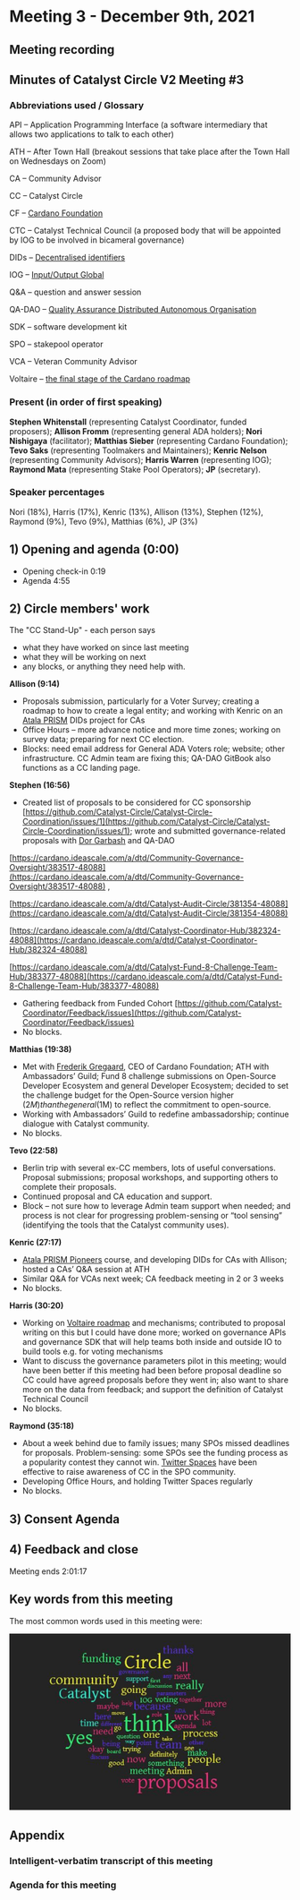 # Meeting 3 - December 9th, 2021

## Meeting recording

## Minutes of Catalyst Circle V2 Meeting #3

### Abbreviations used / Glossary

API – Application Programming Interface (a software intermediary that allows two applications to talk to each other)

ATH – After Town Hall (breakout sessions that take place after the Town Hall on Wednesdays on Zoom)

CA – Community Advisor

CC – Catalyst Circle

CF – [Cardano Foundation](https://cardanofoundation.org)

CTC – Catalyst Technical Council (a proposed body that will be appointed by IOG to be involved in bicameral governance)

DIDs – [Decentralised identifiers](https://en.wikipedia.org/wiki/Decentralized\_identifiers)

IOG – [Input/Output Global](https://iohk.io)

Q\&A – question and answer session

QA-DAO –  [Quality Assurance Distributed Autonomous Organisation](https://quality-assurance-dao.github.io)

SDK – software development kit

SPO – stakepool operator

VCA – Veteran Community Advisor

Voltaire – [the final stage of the Cardano roadmap](https://roadmap.cardano.org/en/voltaire/)

### Present (in order of first speaking)

**Stephen Whitenstall** (representing Catalyst Coordinator, funded proposers); **Allison Fromm** (representing general ADA holders); **Nori Nishigaya** (facilitator); **Matthias Sieber** (representing Cardano Foundation); **Tevo Saks** (representing Toolmakers and Maintainers); **Kenric Nelson** (representing Community Advisors); **Harris Warren** (representing IOG); **Raymond Mata** (representing Stake Pool Operators); **JP** (secretary).

### Speaker percentages

Nori (18%), Harris (17%), Kenric (13%), Allison (13%), Stephen (12%), Raymond (9%), Tevo (9%), Matthias (6%), JP (3%)

## 1) Opening and agenda (0:00)

* Opening check-in 0:19
* Agenda 4:55

## 2) Circle members' work

The "CC Stand-Up" - each person says

* what they have worked on since last meeting
* what they will be working on next
* any blocks, or anything they need help with.

**Allison (9:14)**

* Proposals submission, particularly for a Voter Survey; creating a roadmap to how to create a legal entity; and working with Kenric on an [Atala PRISM](https://atalaprism.io/app) DIDs project for CAs
* Office Hours – more advance notice and more time zones; working on survey data; preparing for next CC election.
* Blocks: need email address for General ADA Voters role; website; other infrastructure. CC Admin team are fixing this; QA-DAO GitBook also functions as a CC landing page.

**Stephen (16:56)**

* Created list of proposals to be considered for CC sponsorship [https://github.com/Catalyst-Circle/Catalyst-Circle-Coordination/issues/1](https://github.com/Catalyst-Circle/Catalyst-Circle-Coordination/issues/1); wrote and submitted governance-related proposals with [Dor Garbash](https://iohk.io/en/team/dor-garbash) and QA-DAO&#x20;

[https://cardano.ideascale.com/a/dtd/Community-Governance-Oversight/383517-48088](https://cardano.ideascale.com/a/dtd/Community-Governance-Oversight/383517-48088) ,

&#x20;[https://cardano.ideascale.com/a/dtd/Catalyst-Audit-Circle/381354-48088](https://cardano.ideascale.com/a/dtd/Catalyst-Audit-Circle/381354-48088)

[https://cardano.ideascale.com/a/dtd/Catalyst-Coordinator-Hub/382324-48088](https://cardano.ideascale.com/a/dtd/Catalyst-Coordinator-Hub/382324-48088)

[https://cardano.ideascale.com/a/dtd/Catalyst-Fund-8-Challenge-Team-Hub/383377-48088](https://cardano.ideascale.com/a/dtd/Catalyst-Fund-8-Challenge-Team-Hub/383377-48088)

* Gathering feedback from Funded Cohort [https://github.com/Catalyst-Coordinator/Feedback/issues](https://github.com/Catalyst-Coordinator/Feedback/issues)
* No blocks.

**Matthias (19:38)**

* Met with [Frederik Gregaard](https://cardanofoundation.org/en/news/cardano-foundation-appoints-frederik-gregaard-as-ceo-and-strengthens-its-executive-leadership/), CEO of Cardano Foundation; ATH with Ambassadors’ Guild; Fund 8 challenge submissions on Open-Source Developer Ecosystem and  general Developer Ecosystem; decided to set the challenge budget for the Open-Source version higher ($2M) than the general ($1M) to reflect the commitment to open-source.
* Working with Ambassadors’ Guild to redefine ambassadorship; continue dialogue with Catalyst community.
* No blocks.

**Tevo (22:58)**

* Berlin trip with several ex-CC members, lots of useful conversations. Proposal submissions; proposal workshops, and supporting others to complete their proposals.
* Continued proposal and CA education and support.
* Block – not sure how to leverage Admin team support when needed; and process is not clear  for progressing problem-sensing or “tool sensing” (identifying the tools that the Catalyst community uses).

**Kenric (27:17)**

* [Atala PRISM Pioneers](https://atalaprism.io/pioneers/) course, and developing DIDs for CAs with Allison; hosted a CAs’ Q\&A session at ATH
* Similar Q\&A for VCAs next week; CA feedback meeting in 2 or 3 weeks
* No blocks.

**Harris (30:20)**

* Working on [Voltaire roadmap](https://roadmap.cardano.org/en/voltaire/) and mechanisms; contributed to proposal writing on this but I could have done more; worked on governance APIs and governance SDK that will help teams both inside and outside IO to build tools e.g. for voting mechanisms
* Want to discuss the governance parameters pilot in this meeting; would have been better if this meeting had been before proposal deadline so CC could have agreed proposals before they went in; also want to share more on the data from feedback; and support the definition of Catalyst Technical Council
* No blocks.

**Raymond (35:18)**

* About a week behind due to family issues; many SPOs missed deadlines for proposals. Problem-sensing: some SPOs see the funding process as a popularity contest they cannot win. [Twitter Spaces](https://help.twitter.com/en/using-twitter/spaces) have been effective to raise awareness of CC in the SPO community.
* Developing Office Hours, and holding Twitter Spaces regularly
* No blocks.

## 3) Consent Agenda

## 4) Feedback and close

Meeting ends 2:01:17

## Key words from this meeting

The most common words used in this meeting were:

![](<../.gitbook/assets/frequentword mtg 3 9th dec.JPG>)

## Appendix

### Intelligent-verbatim transcript of this meeting

### Agenda for this meeting
